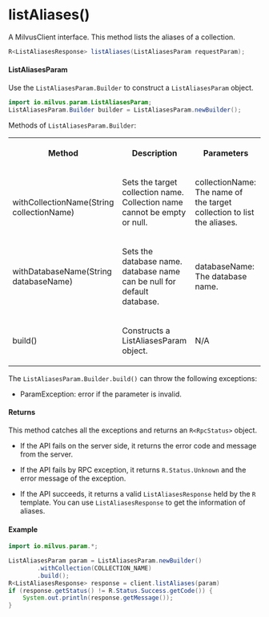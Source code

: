 # listAliases()

A MilvusClient interface. This method lists the aliases of a collection.

```java
R<ListAliasesResponse> listAliases(ListAliasesParam requestParam);
```

#### ListAliasesParam

Use the `ListAliasesParam.Builder` to construct a `ListAliasesParam` object.

```java
import io.milvus.param.ListAliasesParam;
ListAliasesParam.Builder builder = ListAliasesParam.newBuilder();
```

Methods of `ListAliasesParam.Builder`:

<table>
    <tr>
        <th><p>Method</p></th>
        <th><p>Description</p></th>
        <th><p>Parameters</p></th>
    </tr>
    <tr>
        <td><p><br/>withCollectionName(String collectionName)</p></td>
        <td><p>Sets the target collection name. Collection name cannot be empty or null.</p></td>
        <td><p>collectionName: The name of the target collection to list the aliases.</p></td>
    </tr>
    <tr>
        <td><p>withDatabaseName(String databaseName)</p></td>
        <td><p>Sets the database name. database name can be null for default database.</p></td>
        <td><p>databaseName: The database name.</p></td>
    </tr>
    <tr>
        <td><p>build()</p></td>
        <td><p>Constructs a ListAliasesParam object.</p></td>
        <td><p>N/A</p></td>
    </tr>
</table>

The `ListAliasesParam.Builder.build()` can throw the following exceptions:

- ParamException: error if the parameter is invalid.

#### Returns

This method catches all the exceptions and returns an `R<RpcStatus>` object.

- If the API fails on the server side, it returns the error code and message from the server.

- If the API fails by RPC exception, it returns `R.Status.Unknown` and the error message of the exception.

- If the API succeeds, it returns a valid `ListAliasesResponse` held by the `R` template. You can use `ListAliasesResponse` to get the information of aliases.

#### Example

```java
import io.milvus.param.*;

ListAliasesParam param = ListAliasesParam.newBuilder()
        .withCollection(COLLECTION_NAME)
        .build();
R<ListAliasesResponse> response = client.listAliases(param)
if (response.getStatus() != R.Status.Success.getCode()) {
    System.out.println(response.getMessage());
}
```
